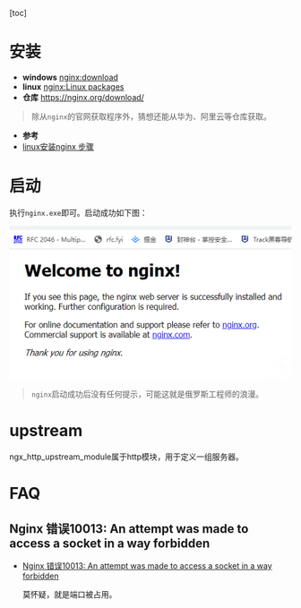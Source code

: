 [toc]

# 安装

- **windows**	[nginx:download](http://nginx.org/en/download.html)
- **linux**	[nginx:Linux packages](http://nginx.org/en/linux_packages.html#instructions)
- **仓库**	https://nginx.org/download/

>  除从`nginx`的官网获取程序外，猜想还能从华为、阿里云等仓库获取。

- **参考**
- [linux安装nginx 步骤](https://blog.csdn.net/qq_14926283/article/details/109838952)



# 启动

执行`nginx.exe`即可。启动成功如下图：

![image-20211103105728525](../images/web/nginx.start.png)

> `nginx`启动成功后没有任何提示，可能这就是俄罗斯工程师的浪漫。

# upstream

ngx_http_upstream_module属于http模块，用于定义一组服务器。

# FAQ

## Nginx 错误10013: An attempt was made to access a socket in a way forbidden

- [Nginx 错误10013: An attempt was made to access a socket in a way forbidden](https://blog.csdn.net/qq_40646143/article/details/79593958)

  莫怀疑，就是端口被占用。

